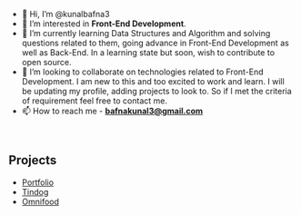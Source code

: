 - 👋 Hi, I’m @kunalbafna3
- 👀 I’m interested in **Front-End Development**.
- 🌱 I’m currently learning Data Structures and Algorithm and solving questions related to them, going advance in Front-End Development as well as Back-End. In a learning state but soon, wish to contribute to open source.
- 💞️ I’m looking to collaborate on technologies related to Front-End Development. I am new to this and too excited to work and learn. I will be updating my profile, adding projects to look to. So if I met the criteria of requirement feel free to contact me.
- 📫 How to reach me - **bafnakunal3@gmail.com**

<!---
kunalbafna3/kunalbafna3 is a ✨ special ✨ repository because its `README.md` (this file) appears on your GitHub profile.
You can click the Preview link to take a look at your changes.
--->

<!-- line break -->
<br />

<!-- projects list -->
## Projects
* [Portfolio](https://github.com/kunalbafna3/Web_Project_2)
* [Tindog](https://github.com/kunalbafna3/Web_Project_3)
* [Omnifood](https://github.com/kunalbafna3/Web_Project_4)
